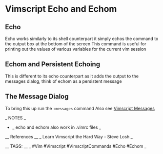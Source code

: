 # Vimscript Echo and Echom

## Echo
Echo works similarly to its shell counterpart it simply echos the command to the output box at the bottom of the screen
This command is useful for printing out the values of various variables for the current vim session

## Echom and Persistent Echoing
This is different to its echo counterpart as it adds the output to the messages dialog, think of echom as a persistent message

## The Message Dialog

To bring this up run the `:messages` command
Also see [Vimscript Messages](<./vimscript message.md> "Vimscript Messages")

_ NOTES _
* _ echo and echom also work in .vimrc files _

__ References __ 
_ Learn Vimscript the Hard Way - Steve Losh _

__ TAGS: __
_ #Vim #Vimscript #VimscriptCommands #Echo #Echom  _ 
